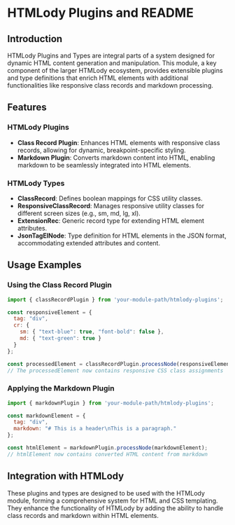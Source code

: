 # HTMLody Plugins and README

## Introduction

HTMLody Plugins and Types are integral parts of a system designed for dynamic HTML content generation and manipulation. This module, a key component of the larger HTMLody ecosystem, provides extensible plugins and type definitions that enrich HTML elements with additional functionalities like responsive class records and markdown processing.

## Features

### HTMLody Plugins
- **Class Record Plugin**: Enhances HTML elements with responsive class records, allowing for dynamic, breakpoint-specific styling.
- **Markdown Plugin**: Converts markdown content into HTML, enabling markdown to be seamlessly integrated into HTML elements.

### HTMLody Types
- **ClassRecord**: Defines boolean mappings for CSS utility classes.
- **ResponsiveClassRecord**: Manages responsive utility classes for different screen sizes (e.g., sm, md, lg, xl).
- **ExtensionRec**: Generic record type for extending HTML element attributes.
- **JsonTagElNode**: Type definition for HTML elements in the JSON format, accommodating extended attributes and content.

## Usage Examples

### Using the Class Record Plugin

```javascript
import { classRecordPlugin } from 'your-module-path/htmlody-plugins';

const responsiveElement = {
  tag: "div",
  cr: {
    sm: { "text-blue": true, "font-bold": false },
    md: { "text-green": true }
  }
};

const processedElement = classRecordPlugin.processNode(responsiveElement);
// The processedElement now contains responsive CSS class assignments
```

### Applying the Markdown Plugin

```javascript
import { markdownPlugin } from 'your-module-path/htmlody-plugins';

const markdownElement = {
  tag: "div",
  markdown: "# This is a header\nThis is a paragraph."
};

const htmlElement = markdownPlugin.processNode(markdownElement);
// htmlElement now contains converted HTML content from markdown
```

## Integration with HTMLody

These plugins and types are designed to be used with the HTMLody module, forming a comprehensive system for HTML and CSS templating. They enhance the functionality of HTMLody by adding the ability to handle class records and markdown within HTML elements.